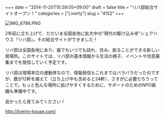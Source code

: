 +++
date = "2014-11-20T15:39:05+09:00"
draft = false
title = "リバ邸総合サイトオープン！"
categories = ["Liverty"]
slug = "4152"
+++

<img src="http://ieiri.net/wordpress/wp-content/uploads/2014/11/IMG_6786.png" alt="IMG_6786.PNG" class="alignnone size-full" />

2年前に立ち上げて、ただいま全国各地に拡大中の”現代の駆け込み寺"シェアハウス『リバ邸』。その総合サイトができました！

リバ邸は全国各地にあり、誰でもいつでも訪れ、住み、創ることができる新しい居場所。このサイトでは、リバ邸の基本情報から生活の様子、イベントや住民募集までを発信していく予定です。

リバ邸は現場本位の運動体なので、情報発信もこれまではバラバラだったのですが、数が12軒を越えて（立ち上げ中も含めると24軒）、さすがに必要だろうってことで。もっと色んな場所に拡げやすくするために、サポートのためのNPO組織も準備中です。

良かったら見てみてください！

<a href="http://liverty-house.com/">http://liverty-house.com/</a>
